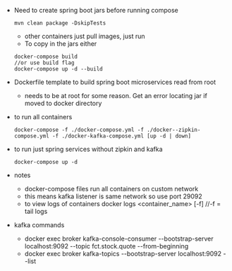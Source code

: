 * Need to create spring boot jars before running compose
  ```
  mvn clean package -DskipTests
  ```
  * other containers just pull images, just run
  * To copy in the jars either  
  ```
  docker-compose build
  //or use build flag
  docker-compose up -d --build
  ```
* Dockerfile template to build spring boot microservices read from root
  * needs to be at root for some reason. Get an error locating jar if moved to docker directory
* to run all containers
  ``` 
  docker-compose -f ./docker-compose.yml -f ./docker--zipkin-compose.yml -f ./docker-kafka-compose.yml [up -d | down]
  ```
* to run just spring services without zipkin and kafka
  ```
  docker-compose up -d
  ```

* notes
  * docker-compose files run all containers on custom network
  * this means kafka listener is same network so use port 29092
  * to view logs of containers docker logs <container_name> [-f] //-f = tail logs

* kafka commands
  * docker exec broker kafka-console-consumer --bootstrap-server localhost:9092 --topic fct.stock.quote --from-beginning
  * docker exec broker kafka-topics --bootstrap-server localhost:9092 --list
